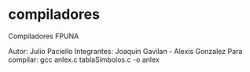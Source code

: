 compiladores
============

Compiladores FPUNA

Autor: Julio Paciello
Integrantes: Joaquin Gavilan - Alexis Gonzalez
Para compilar: gcc anlex.c tablaSimbolos.c -o anlex


